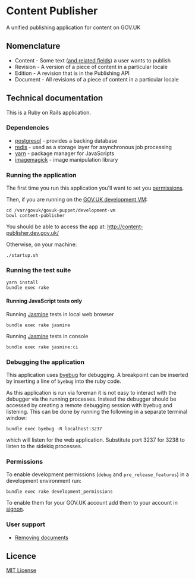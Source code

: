 # Content Publisher

A unified publishing application for content on GOV.UK

## Nomenclature

  * Content - Some text ([and related fields][content-schemas]) a user wants to publish
  * Revision - A version of a piece of content in a particular locale
  * Edition - A revision that is in the Publishing API
  * Document - All revisions of a piece of content in a particular locale


## Technical documentation

This is a Ruby on Rails application.

### Dependencies

- [postgresql][] - provides a backing database
- [redis][] - used as a storage layer for asynchronous job processing
- [yarn][] - package manager for JavaScripts
- [imagemagick][] - image manipulation library

### Running the application

The first time you run this application you'll want to set you
[permissions](#permissions).

Then, if you are running on the [GOV.UK development VM][dev-vm]:

```
cd /var/govuk/govuk-puppet/development-vm
bowl content-publisher
```

You should be able to access the app at: http://content-publisher.dev.gov.uk/

Otherwise, on your machine:

```
./startup.sh
```

### Running the test suite

```
yarn install
bundle exec rake
```

#### Running JavaScript tests only

Running [Jasmine][] tests in local web browser

```
bundle exec rake jasmine
```

Running [Jasmine][] tests in console

```
bundle exec rake jasmine:ci
```

### Debugging the application

This application uses [byebug](https://github.com/deivid-rodriguez/byebug) for
debugging. A breakpoint can be inserted by inserting a line of
`byebug` into the ruby code.

As this application is run via foreman it is not easy to interact with the
debugger via the running processes. Instead the debugger should be accessed
by creating a remote debugging session with byebug and listening. This can be
done by running the following in a separate terminal window:

```
bundle exec byebug -R localhost:3237
```

which will listen for the web application. Substitute port 3237 for 3238 to
listen to the sidekiq processes.

### Permissions

To enable development permissions (`debug` and `pre_release_features`) in a development environment run:

```
bundle exec rake development_permissions
```

To enable them for your GOV.UK account add them to your account in
[signon](https://github.com/alphagov/signon).

### User support

- [Removing documents](docs/removing-documents.md)

## Licence

[MIT License](LICENCE)

[content-schemas]: https://github.com/alphagov/govuk-content-schemas
[postgresql]: https://www.postgresql.org/
[redis]: https://redis.io/
[yarn]: https://yarnpkg.com/
[jasmine]: https://github.com/jasmine/jasmine
[imagemagick]: https://www.imagemagick.org/script/index.php
[dev-vm]: https://github.com/alphagov/govuk-puppet/tree/master/development-vm
[whitehall-repo]: https://github.com/alphagov/whitehall
[export-filters]: https://github.com/alphagov/whitehall/blob/master/lib/tasks/export.rake#L153
